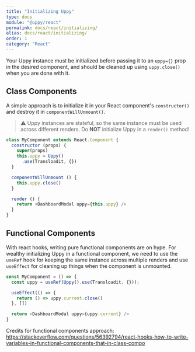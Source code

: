 ```yaml
---
title: "Initializing Uppy"
type: docs
module: "@uppy/react"
permalink: docs/react/initializing/
alias: docs/react/initializing/
order: 1
category: "React"
---
```


Your Uppy instance must be initialized before passing it to an `uppy={}` prop in the desired component,
and should be cleaned up using `uppy.close()` when you are done with it.

## Class Components

A simple approach is to initialize it in your React component's `constructor()` and destroy it in `componentWillUnmount()`.

> ⚠ Uppy instances are stateful, so the same instance must be used across different renders.
> Do **NOT** initialize Uppy in a `render()` method!

```js
class MyComponent extends React.Component {
  constructor (props) {
    super(props)
    this.uppy = Uppy()
      .use(Transloadit, {})
  }

  componentWillUnmount () {
    this.uppy.close()
  }

  render () {
    return <DashboardModal uppy={this.uppy} />
  }
}
```

## Functional Components

With react hooks, writing pure functional components are on hype. For wealthy initializing Uppy in a functional component, we need to use the `useRef` hook for keeping the same instance across multiple renders and use `useEffect` for cleaning up things when the component is unmounted.

```js
const MyComponent = () => {
  const uppy = useRef(Uppy().use(Transloadit, {}));

  useEffect(() => {
    return () => uppy.current.close()
  }, [])

  return <DashboardModal uppy={uppy.current} />
}
```

Credits for functional components approach: https://stackoverflow.com/questions/56392794/react-hooks-how-to-write-variables-in-functional-components-that-in-class-compo
